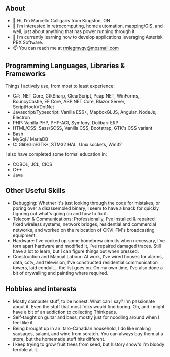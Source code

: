 ## About

- 👋 Hi, I’m Marcello Calligaris from Kingston, ON
- 👀 I’m interested in retrocomputing, home automation, mapping/GIS, and well, just about anything that has power running through it.
- 🌱 I’m currently learning how to develop applications leveraging Asterisk PBX Software.
- 📫 You can reach me at rmlegmvqv@mozmail.com

## Programming Languages, Libraries & Frameworks

Things I actively use, from most to least experience:

  - C#: .NET Core, GtkSharp, ClearScript, Pcap.NET, WinForms, BouncyCastle, EF Core, ASP.NET Core, Blazor Server, ScriptHookVDotNet
  - Javascript/Typescript: Vanilla ES6+, MapboxGLJS, Angular, NodeJs, Electron
  - PHP: Vanilla PHP, PHP-AGI, Symfony, Dolibarr ERP
  - HTML/CSS: Sass/SCSS, Vanilla CSS, Bootstrap, GTK's CSS variant
  - Bash
  - MySql / MariaDB
  - C: Glib/Gio/GTK+, STM32 HAL, Unix sockets, Win32

I also have completed some formal education in:

  - COBOL, JCL, CICS
  - C++
  - Java

## Other Useful Skills

  - Debugging: Whether it's just looking through the code for mistakes, or poring over a disassembled binary, I seem to have a knack for quickly figuring out what's going on and how to fix it.
  - Telecom & Communications: Professionally, I've installed & repaired fixed wireless systems, network bridges, residential and commercial networks, and worked on the relocation of CKVI-FM's broadcasting equipment.
  - Hardware: I've cooked up some homebrew circuits when necessary, I've torn apart hardware and modified it, I've repaired damaged traces. Still have a lot to learn, but I can figure things out when pressed.
  - Construction and Manual Labour: At work, I've wired houses for alarms, data, cctv, and television, I've constructed residential communication towers, laid conduit... the list goes on. On my own time, I've also done a bit of drywalling and painting where required.

## Hobbies and interests

 - Mostly computer stuff, to be honest. What can I say? I'm passionate about it. Even the stuff that most folks would find boring. Oh, and I might have a bit of an addiction to collecting Thinkpads.
 - Self-taught on guitar and bass, mostly just for noodling around when I feel like it.
 - Being brought up in an Italo-Canadian household, I do like making sausages, salami, and wine from scratch. You can always buy them at a store, but the homemade stuff hits different.
 - I keep trying to grow fruit trees from seed, but history show's I'm bloody terrible at it.

<!---
MarcelloCalligaris/MarcelloCalligaris is a ✨ special ✨ repository because its `README.md` (this file) appears on your GitHub profile.
You can click the Preview link to take a look at your changes.
--->
